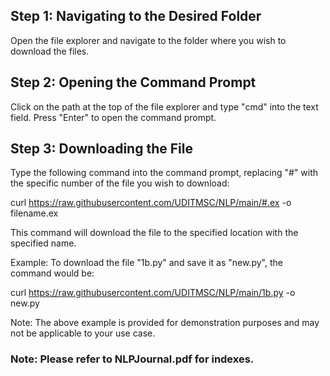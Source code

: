 ## Step 1: Navigating to the Desired Folder

Open the file explorer and navigate to the folder where you wish to download the files.

## Step 2: Opening the Command Prompt

Click on the path at the top of the file explorer and type "cmd" into the text field. Press "Enter" to open the command prompt.

## Step 3: Downloading the File

Type the following command into the command prompt, replacing "#" with the specific number of the file you wish to download:

curl https://raw.githubusercontent.com/UDITMSC/NLP/main/#.ex -o filename.ex

This command will download the file to the specified location with the specified name.

Example: To download the file "1b.py" and save it as "new.py", the command would be:

curl https://raw.githubusercontent.com/UDITMSC/NLP/main/1b.py -o new.py

Note: The above example is provided for demonstration purposes and may not be applicable to your use case.

### Note: Please refer to NLPJournal.pdf for indexes.
